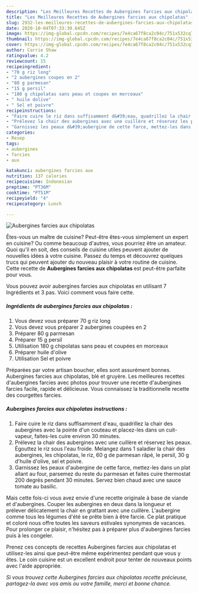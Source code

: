 ```yaml
---
description: "Les Meilleures Recettes de Aubergines farcies aux chipolatas"
title: "Les Meilleures Recettes de Aubergines farcies aux chipolatas"
slug: 2932-les-meilleures-recettes-de-aubergines-farcies-aux-chipolatas
date: 2020-10-04T07:33:30.645Z
image: https://img-global.cpcdn.com/recipes/7e4ca67f8ca2c04c/751x532cq70/aubergines-farcies-aux-chipolatas-photo-principale-de-la-recette.jpg
thumbnail: https://img-global.cpcdn.com/recipes/7e4ca67f8ca2c04c/751x532cq70/aubergines-farcies-aux-chipolatas-photo-principale-de-la-recette.jpg
cover: https://img-global.cpcdn.com/recipes/7e4ca67f8ca2c04c/751x532cq70/aubergines-farcies-aux-chipolatas-photo-principale-de-la-recette.jpg
author: Carrie Shaw
ratingvalue: 4.2
reviewcount: 15
recipeingredient:
- "70 g riz long"
- "2 aubergines coupes en 2"
- "80 g parmesan"
- "15 g persil"
- "180 g chipolatas sans peau et coupes en morceaux"
- " huile dolive"
- " Sel et poivre"
recipeinstructions:
- "Faire cuire le riz dans suffisamment d&#39;eau, quadrillez la chair des aubergines avec la pointe d&#39;un couteau et placez-les dans un cuit-vapeur, faites-les cuire environ 30 minutes."
- "Prélevez la chair des aubergines avec une cuillère et réservez les peaux. Égouttez le riz sous l&#39;eau froide. Melangez dans 1 saladier la chair des aubergines, les chipolatas, le riz, 60 g de parmesan râpé, le persil, 30 g d&#39;huile d&#39;olive, sel et poivre."
- "Garnissez les peaux d&#39;aubergine de cette farce, mettez-les dans un plat allant au four, parsemez du reste du parmesan et faites cuire thermostat 200 degrés pendant 30 minutes. Servez bien chaud avec une sauce tomate au basilic."
categories:
- Resep
tags:
- aubergines
- farcies
- aux

katakunci: aubergines farcies aux 
nutrition: 137 calories
recipecuisine: Indonesian
preptime: "PT36M"
cooktime: "PT51M"
recipeyield: "4"
recipecategory: Lunch

---
```



![Aubergines farcies aux chipolatas](https://img-global.cpcdn.com/recipes/7e4ca67f8ca2c04c/751x532cq70/aubergines-farcies-aux-chipolatas-photo-principale-de-la-recette.jpg)

Êtes-vous un maître de cuisine? Peut-être êtes-vous simplement un expert en cuisine? Ou comme beaucoup d'autres, vous pourriez être un amateur. Quoi qu'il en soit, des conseils de cuisine utiles peuvent ajouter de nouvelles idées à votre cuisine. Passez du temps et découvrez quelques trucs qui peuvent ajouter du nouveau plaisir à votre routine de cuisine. Cette recette de <strong> Aubergines farcies aux chipolatas </strong> est peut-être parfaite pour vous.

<!--inarticleads1-->

Vous pouvez avoir aubergines farcies aux chipolatas en utilisant 7 Ingrédients et 3 pas. Voici comment vous faire cette.

##### Ingrédients de aubergines farcies aux chipolatas :

1. Vous devez vous préparer 70 g riz long
1. Vous devez vous préparer 2 aubergines coupées en 2
1. Préparer 80 g parmesan
1. Préparer 15 g persil
1. Utilisation 180 g chipolatas sans peau et coupées en morceaux
1. Préparer  huile d&#39;olive
1. Utilisation  Sel et poivre


Préparées par votre artisan boucher, elles sont assurément bonnes. Aubergines farcies aux chipolatas, blé et gruyère. Les meilleures recettes d&#39;aubergines farcies avec photos pour trouver une recette d&#39;aubergines farcies facile, rapide et délicieuse. Vous connaissez la traditionnelle recette des courgettes farcies. 

<!--inarticleads2-->

##### Aubergines farcies aux chipolatas instructions :

1. Faire cuire le riz dans suffisamment d&#39;eau, quadrillez la chair des aubergines avec la pointe d&#39;un couteau et placez-les dans un cuit-vapeur, faites-les cuire environ 30 minutes.
1. Prélevez la chair des aubergines avec une cuillère et réservez les peaux. Égouttez le riz sous l&#39;eau froide. Melangez dans 1 saladier la chair des aubergines, les chipolatas, le riz, 60 g de parmesan râpé, le persil, 30 g d&#39;huile d&#39;olive, sel et poivre.
1. Garnissez les peaux d&#39;aubergine de cette farce, mettez-les dans un plat allant au four, parsemez du reste du parmesan et faites cuire thermostat 200 degrés pendant 30 minutes. Servez bien chaud avec une sauce tomate au basilic.


Mais cette fois-ci vous avez envie d&#39;une recette originale à base de viande et d&#39;aubergines. Couper les aubergines en deux dans la longueur et prélever délicatement la chair en grattant avec une cuillère. L&#39;aubergine comme tous les légumes d&#39;été se prête bien à être farcie. Ce plat pratique et coloré nous offre toutes les saveurs estivales synonymes de vacances. Pour prolonger ce plaisir, n&#39;hésitez pas à préparer plus d&#39;aubergines farcies puis à les congeler. 

<!--inarticleads1-->

<p>
Prenez ces concepts de recettes Aubergines farcies aux chipolatas et utilisez-les ainsi que peut-être même expérimentez pendant que vous y êtes. Le coin cuisine est un excellent endroit pour tenter de nouveaux points avec l'aide appropriée.
</p>

<p>
<i>Si vous trouvez cette Aubergines farcies aux chipolatas recette précieuse, partagez-la avec vos amis ou votre famille, merci et bonne chance.</i>
</p>
